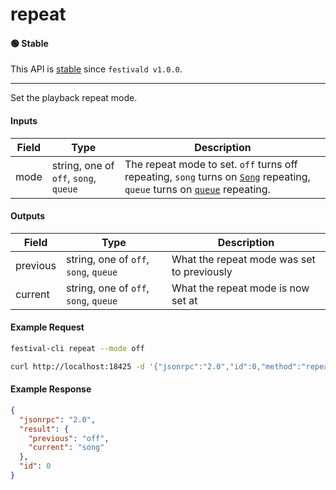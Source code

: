# repeat

#### 🟢 Stable
This API is [stable](../../api-stability/marker.md) since `festivald v1.0.0`.

---

Set the playback repeat mode.

#### Inputs
| Field | Type                                  | Description |
|-------|---------------------------------------|-------------|
| mode  | string, one of `off`, `song`, `queue` | The repeat mode to set. `off` turns off repeating, `song` turns on [`Song`](../../common-objects/song.md) repeating, `queue` turns on [`queue`](../queue/queue.md) repeating.

#### Outputs
| Field    | Type                                  | Description |
|----------|---------------------------------------|-------------|
| previous | string, one of `off`, `song`, `queue` | What the repeat mode was set to previously
| current  | string, one of `off`, `song`, `queue` | What the repeat mode is now set at


#### Example Request
```bash
festival-cli repeat --mode off
```
```bash
curl http://localhost:18425 -d '{"jsonrpc":"2.0","id":0,"method":"repeat","params":{"mode":"off"}}'
```

#### Example Response
```json
{
  "jsonrpc": "2.0",
  "result": {
    "previous": "off",
    "current": "song"
  },
  "id": 0
}
```
